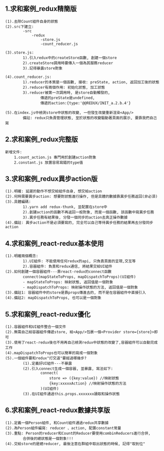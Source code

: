 ## 1.求和案例_redux精簡版
	(1).去除Count組件自身的狀態
	(2).src下建立:
			-src
				-redux
					-store.js
					-count_reducer.js

	(3).store.js:
			1).引入redux中的createStore函數, 創建一個store
			2).createStore調用時要傳入一個為其服務reducer
			3).記得暴露store對象

	(4).count_reducer.js:
			1).reducer的本質是一個函數, 接收: preState, action, 返回加工後的狀態
			2).reducer有兩個作用: 初始化狀態, 加工狀態
			3).reducer被第一次調用時, 是store自動觸發的,
					傳遞的preState是undefined,
					傳遞的action:{type:'@@REDUX/INIT_a.2.b.4'}

	(5).在index.js中檢測store中狀態的改變, 一但發生改變重新渲染<App/>
			備註: redux只負責管理狀態, 至於狀態的改變驅動著頁面的展示, 要靠我們自己寫

## 2.求和案例_redux完整版
	新增文件:
		1.count_action.js 專門用於創建action對象
		2.constant.js 放置容易寫錯的type值
## 3.求和案例_redux異步action版
	(1).明確: 延遲的動作不想交給組件自身, 想交給action
	(2).何時需要異步action: 想要對狀態進行操作, 但是具體的數據靠異步任務返回(非必須)
	(3).具體編碼:
			1).yarn add redux-thunk, 並配置在store中
			2).創建action的函數不再返回一般對象, 而是一個函數, 該函數中寫異步任務
			3).異步任務有結果後, 分發一個同步的action去真正操作數據
	(4).備註: 異步action不是必須要寫的, 完全可以自己等待異步任務的結果再去分發同步action

## 4.求和案例_react-redux基本使用
	(1).明確兩個概念:
			1).UI組件: 不能使用任何redux的api, 只負責頁面的呈現,交互等
			2).容器組件: 負責和redux通信, 將結果交給UI組件
	(2).如何創建一個容器組件---靠react-redux的connect函數
			connect(mapStateToProps, mapDispatchToProps)(UI組件)
			- mapStateToProps: 映射狀態, 返回值是一個對象
			- mapDispatchToProps: 映射操作狀態的方法, 返回值是一個對象
	(3).備註1: 容器組件中的store是靠props傳進去的, 而不是在容器組件中直接引入
	(4).備註2: mapDispatchToProps, 也可以是一個對象

## 5.求和案例_react-redux優化
	(1).容器組件和UI組件整合一個文件
	(2).無需自己給容器組件傳遞store, 給<App/>包裹一個<Provider store={store}>即可
	(3).使用了react-redux後也不用再自己檢測redux中狀態的改變了,容器組件可以自動完成工作
	(4).mapDispatchToProps也可以簡單的寫成一個對象
	(5).一個組件要和redux"打交道"要經過哪幾步?
			(1).定義好UI組件---不暴露
			(2).引入connect生成一個容器, 並暴露, 寫法如下:
					connect(
						store => ({key:value}) //映射狀態
						{key:xxxxxAction} //映射操作狀態的方法
					)(UI組件)
			(3).在UI組件通過this.props.xxxxxxx讀取和操作狀態

## 6.求和案例_react-redux數據共享版
	(1).定義一個Person組件, 和Count組件通過redux共享數據
	(2).為Person組件編寫: reducer 、action, 配置constant常量
	(3).重點: Person的reducer和Count的Reducer要使用combinReducers進行合併,
			合併後的總狀態是一個對象!!!
	(4).交給store的是總reducer, 最後注意在群組中取出狀態的時候, 記得"取到位"